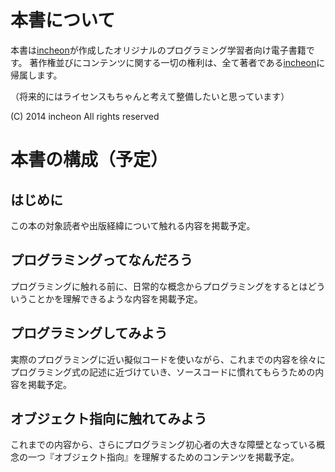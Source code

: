 # 本書について

本書は[incheon](github.com/incheon/)が作成したオリジナルのプログラミング学習者向け電子書籍です。
著作権並びにコンテンツに関する一切の権利は、全て著者である[incheon](github.com/incheon/)に帰属します。

（将来的にはライセンスもちゃんと考えて整備したいと思っています）

(C) 2014 incheon All rights reserved


# 本書の構成（予定）

## はじめに

この本の対象読者や出版経緯について触れる内容を掲載予定。

## プログラミングってなんだろう

プログラミングに触れる前に、日常的な概念からプログラミングをするとはどういうことかを理解できるような内容を掲載予定。

## プログラミングしてみよう

実際のプログラミングに近い擬似コードを使いながら、これまでの内容を徐々にプログラミング式の記述に近づけていき、ソースコードに慣れてもらうための内容を掲載予定。

## オブジェクト指向に触れてみよう

これまでの内容から、さらにプログラミング初心者の大きな障壁となっている概念の一つ『オブジェクト指向』を理解するためのコンテンツを掲載予定。
